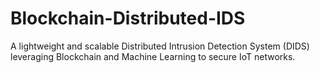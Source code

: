 # Blockchain-Distributed-IDS
A lightweight and scalable Distributed Intrusion Detection System (DIDS) leveraging Blockchain and Machine Learning to secure IoT networks.
